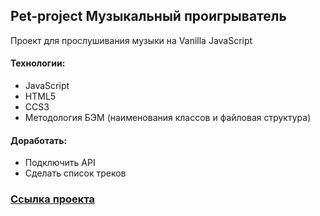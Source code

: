 ## Pet-project Музыкальный проигрыватель

Проект для прослушивания музыки на Vanilla JavaScript

#### Технологии:
* JavaScript
* HTML5
* CCS3
* Методология БЭМ (наименования классов и файловая структура)

#### Доработать:
* Подключить API
* Сделать список треков

### [Ссылка проекта](https://sergynya174.github.io/MusicPlayer/)
